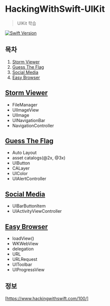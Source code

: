 # HackingWithSwift-UIKit

> UIKit 학습

[![Swift Version][swift-image]][swift-url]

## 목차

1. [Storm Viewer](#storm-viewer)
2. [Guess The Flag](#guess-the-flag)
3. [Social Media](#social-media)
4. [Easy Browser](#easy-browser)

## [Storm Viewer](./StormViewer)

- FileManager
- UIImageView
- UIImage
- UINavigationBar
- NavigationController

## [Guess The Flag](./GuessTheFlag)

- Auto Layout
- asset catalogs(@2x, @3x)
- UIButton
- CALayer
- UIColor
- UIAlertController

## [Social Media](./SocialMedia)

- UIBarButtonItem
- UIActivityViewController

## [Easy Browser](./EasyBrowser)

- loadView()
- WKWebView
- delegation
- URL
- URLRequest
- UIToolbar
- UIProgressView

## 정보

[https://www.hackingwithswift.com/100/]

[swift-image]:https://img.shields.io/badge/swift-5-orange.svg
[swift-url]:https://swift.org



